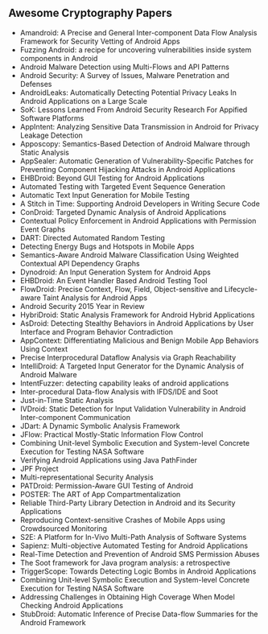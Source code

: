 <h2>  Awesome Cryptography Papers </h2>

<ul>

 <li><a target="_blank" href="https://github.com/manjunath5496/Awesome-Cryptography-Papers/blob/master/cryt(1).pdf" style="text-decoration:none;">Amandroid: A Precise and General
Inter-component Data Flow Analysis Framework for Security Vetting of Android Apps</a></li>


 <li><a target="_blank" href="https://github.com/manjunath5496/Awesome-Cryptography-Papers/blob/master/cryt(2).pdf" style="text-decoration:none;">Fuzzing Android: a recipe for uncovering vulnerabilities inside system components in Android</a></li>

<li><a target="_blank" href="https://github.com/manjunath5496/Awesome-Cryptography-Papers/blob/master/cryt(3).pdf" style="text-decoration:none;">Android Malware Detection using Multi-Flows and API Patterns</a></li>
 <li><a target="_blank" href="https://github.com/manjunath5496/Awesome-Cryptography-Papers/blob/master/cryt(4).pdf" style="text-decoration:none;">Android Security: A Survey of Issues, Malware Penetration and Defenses</a></li>                              
<li><a target="_blank" href="https://github.com/manjunath5496/Awesome-Cryptography-Papers/blob/master/cryt(5).pdf" style="text-decoration:none;">AndroidLeaks: Automatically Detecting
Potential Privacy Leaks In Android Applications on a Large Scale</a></li>
<li><a target="_blank" href="https://github.com/manjunath5496/Awesome-Cryptography-Papers/blob/master/cryt(6).pdf" style="text-decoration:none;">SoK: Lessons Learned From Android Security Research For Appified Software Platforms</a></li>
 <li><a target="_blank" href="https://github.com/manjunath5496/Awesome-Cryptography-Papers/blob/master/cryt(7).pdf" style="text-decoration:none;">AppIntent: Analyzing Sensitive Data Transmission in Android for Privacy Leakage Detection</a></li>

 <li><a target="_blank" href="https://github.com/manjunath5496/Awesome-Cryptography-Papers/blob/master/cryt(8).pdf" style="text-decoration:none;"> Apposcopy: Semantics-Based Detection of Android Malware through Static Analysis</a></li>
   <li><a target="_blank" href="https://github.com/manjunath5496/Awesome-Cryptography-Papers/blob/master/cryt(9).pdf" style="text-decoration:none;">AppSealer: Automatic Generation of Vulnerability-Specific Patches for Preventing Component Hijacking Attacks in Android Applications</a></li>
  
   
 <li><a target="_blank" href="https://github.com/manjunath5496/Awesome-Cryptography-Papers/blob/master/cryt(10).pdf" style="text-decoration:none;">EHBDroid: Beyond GUI Testing for
Android Applications</a></li>                              
<li><a target="_blank" href="https://github.com/manjunath5496/Awesome-Cryptography-Papers/blob/master/cryt(11).pdf" style="text-decoration:none;">Automated Testing with
Targeted Event Sequence Generation</a></li>
<li><a target="_blank" href="https://github.com/manjunath5496/Awesome-Cryptography-Papers/blob/master/cryt(12).pdf" style="text-decoration:none;">Automatic Text Input Generation for Mobile Testing</a></li>
<li><a target="_blank" href="https://github.com/manjunath5496/Awesome-Cryptography-Papers/blob/master/cryt(13).pdf" style="text-decoration:none;">A Stitch in Time: Supporting Android Developers in Writing Secure Code</a></li>

<li><a target="_blank" href="https://github.com/manjunath5496/Awesome-Cryptography-Papers/blob/master/cryt(14).pdf" style="text-decoration:none;">ConDroid: Targeted Dynamic Analysis of Android Applications</a></li>
                              
<li><a target="_blank" href="https://github.com/manjunath5496/Awesome-Cryptography-Papers/blob/master/cryt(15).pdf" style="text-decoration:none;">Contextual Policy Enforcement in Android Applications with Permission Event Graphs</a></li>

<li><a target="_blank" href="https://github.com/manjunath5496/Awesome-Cryptography-Papers/blob/master/cryt(16).pdf" style="text-decoration:none;">DART: Directed Automated Random Testing</a></li>

  <li><a target="_blank" href="https://github.com/manjunath5496/Awesome-Cryptography-Papers/blob/master/cryt(17).pdf" style="text-decoration:none;">Detecting Energy Bugs and Hotspots in Mobile Apps</a></li>   
  
<li><a target="_blank" href="https://github.com/manjunath5496/Awesome-Cryptography-Papers/blob/master/cryt(18).pdf" style="text-decoration:none;">Semantics-Aware Android Malware Classification Using Weighted Contextual API Dependency Graphs</a></li> 

  
<li><a target="_blank" href="https://github.com/manjunath5496/Awesome-Cryptography-Papers/blob/master/cryt(19).pdf" style="text-decoration:none;">Dynodroid: An Input Generation System for Android Apps</a></li> 

<li><a target="_blank" href="https://github.com/manjunath5496/Awesome-Cryptography-Papers/blob/master/cryt(20).pdf" style="text-decoration:none;"> EHBDroid: An Event Handler Based Android Testing Tool</a></li>

<li><a target="_blank" href="https://github.com/manjunath5496/Awesome-Cryptography-Papers/blob/master/cryt(21).pdf" style="text-decoration:none;">FlowDroid: Precise Context, Flow, Field, Object-sensitive and Lifecycle-aware Taint Analysis for Android Apps</a></li>
<li><a target="_blank" href="https://github.com/manjunath5496/Awesome-Cryptography-Papers/blob/master/cryt(22).pdf" style="text-decoration:none;">Android Security 2015 Year in Review</a></li> 
 <li><a target="_blank" href="https://github.com/manjunath5496/Awesome-Cryptography-Papers/blob/master/cryt(23).pdf" style="text-decoration:none;">HybriDroid: Static Analysis Framework
for Android Hybrid Applications</a></li> 
 

   <li><a target="_blank" href="https://github.com/manjunath5496/Awesome-Cryptography-Papers/blob/master/cryt(24).pdf" style="text-decoration:none;">AsDroid: Detecting Stealthy Behaviors in Android Applications by User Interface and Program Behavior Contradiction</a></li>
 
   <li><a target="_blank" href="https://github.com/manjunath5496/Awesome-Cryptography-Papers/blob/master/cryt(25).pdf" style="text-decoration:none;">AppContext: Differentiating Malicious and Benign Mobile App Behaviors Using Context</a></li>                              
 <li><a target="_blank" href="https://github.com/manjunath5496/Awesome-Cryptography-Papers/blob/master/cryt(26).pdf" style="text-decoration:none;">Precise Interprocedural Dataflow Analysis via Graph Reachability</a></li>
 <li><a target="_blank" href="https://github.com/manjunath5496/Awesome-Cryptography-Papers/blob/master/cryt(27).pdf" style="text-decoration:none;">IntelliDroid: A Targeted Input Generator for the Dynamic Analysis of Android Malware</a></li>
   
 
   <li><a target="_blank" href="https://github.com/manjunath5496/Awesome-Cryptography-Papers/blob/master/cryt(28).pdf" style="text-decoration:none;">IntentFuzzer: detecting capability leaks of android applications</a></li>
 
   <li><a target="_blank" href="https://github.com/manjunath5496/Awesome-Cryptography-Papers/blob/master/cryt(29).pdf" style="text-decoration:none;">Inter-procedural Data-flow Analysis with IFDS/IDE and Soot </a></li>                              

  <li><a target="_blank" href="https://github.com/manjunath5496/Awesome-Cryptography-Papers/blob/master/cryt(30).pdf" style="text-decoration:none;">Just-in-Time Static Analysis</a></li>
 
   <li><a target="_blank" href="https://github.com/manjunath5496/Awesome-Cryptography-Papers/blob/master/cryt(31).pdf" style="text-decoration:none;">IVDroid: Static Detection for Input Validation Vulnerability in Android Inter-component Communication</a></li> 
    <li><a target="_blank" href="https://github.com/manjunath5496/Awesome-Cryptography-Papers/blob/master/cryt(32).pdf" style="text-decoration:none;">JDart: A Dynamic Symbolic Analysis
Framework</a></li> 

   <li><a target="_blank" href="https://github.com/manjunath5496/Awesome-Cryptography-Papers/blob/master/cryt(33).pdf" style="text-decoration:none;">JFlow: Practical Mostly-Static Information Flow Control</a></li>                              

  <li><a target="_blank" href="https://github.com/manjunath5496/Awesome-Cryptography-Papers/blob/master/cryt(34).pdf" style="text-decoration:none;">Combining Unit-level Symbolic Execution and System-level Concrete Execution for Testing NASA Software</a></li> 
 
  <li><a target="_blank" href="https://github.com/manjunath5496/Awesome-Cryptography-Papers/blob/master/cryt(35).pdf" style="text-decoration:none;">Verifying Android Applications using Java PathFinder</a></li> 

  <li><a target="_blank" href="https://github.com/manjunath5496/Awesome-Cryptography-Papers/blob/master/cryt(36).pdf" style="text-decoration:none;">JPF Project</a></li> 
 
<li><a target="_blank" href="https://github.com/manjunath5496/Awesome-Cryptography-Papers/blob/master/cryt(37).pdf" style="text-decoration:none;">Multi-representational Security Analysis</a></li>
 <li><a target="_blank" href="https://github.com/manjunath5496/Awesome-Cryptography-Papers/blob/master/cryt(38).pdf" style="text-decoration:none;">PATDroid: Permission-Aware GUI Testing of Android</a></li>
<li><a target="_blank" href="https://github.com/manjunath5496/Awesome-Cryptography-Papers/blob/master/cryt(39).pdf" style="text-decoration:none;">POSTER: The ART of App Compartmentalization</a></li>
 <li><a target="_blank" href="https://github.com/manjunath5496/Awesome-Cryptography-Papers/blob/master/cryt(40).pdf" style="text-decoration:none;">Reliable Third-Party Library Detection in Android and its Security Applications</a></li>                              
<li><a target="_blank" href="https://github.com/manjunath5496/Awesome-Cryptography-Papers/blob/master/cryt(41).pdf" style="text-decoration:none;">Reproducing Context-sensitive Crashes of
Mobile Apps using Crowdsourced Monitoring</a></li>
<li><a target="_blank" href="https://github.com/manjunath5496/Awesome-Cryptography-Papers/blob/master/cryt(42).pdf" style="text-decoration:none;">S2E: A Platform for
In-Vivo Multi-Path Analysis of Software Systems</a></li>
 
  <li><a target="_blank" href="https://github.com/manjunath5496/Awesome-Cryptography-Papers/blob/master/cryt(43).pdf" style="text-decoration:none;">Sapienz: Multi-objective Automated Testing for Android Applications</a></li>
 <li><a target="_blank" href="https://github.com/manjunath5496/Awesome-Cryptography-Papers/blob/master/cryt(44).pdf" style="text-decoration:none;">Real-Time Detection and Prevention of Android SMS Permission Abuses</a></li>
   <li><a target="_blank" href="https://github.com/manjunath5496/Awesome-Cryptography-Papers/blob/master/cryt(45).pdf" style="text-decoration:none;">The Soot framework for Java program
analysis: a retrospective</a></li>  
   
<li><a target="_blank" href="https://github.com/manjunath5496/Awesome-Cryptography-Papers/blob/master/cryt(46).pdf" style="text-decoration:none;">TriggerScope: Towards Detecting Logic Bombs in Android Applications</a></li> 
                             
<li><a target="_blank" href="https://github.com/manjunath5496/Awesome-Cryptography-Papers/blob/master/cryt(47).pdf" style="text-decoration:none;">Combining Unit-level Symbolic Execution and System-level Concrete Execution for Testing NASA Software</a></li>
<li><a target="_blank" href="https://github.com/manjunath5496/Awesome-Cryptography-Papers/blob/master/cryt(48).pdf" style="text-decoration:none;">Addressing Challenges in Obtaining High Coverage When Model Checking Android Applications</a></li>

<li><a target="_blank" href="https://github.com/manjunath5496/Awesome-Cryptography-Papers/blob/master/cryt(49).pdf" style="text-decoration:none;">StubDroid: Automatic Inference of Precise
Data-flow Summaries for the Android Framework</a></li>

</ul>
